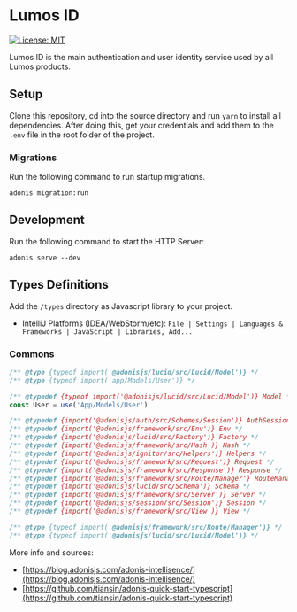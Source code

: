 # Lumos ID 

[![License: MIT](https://img.shields.io/badge/License-MIT-yellow.svg)](https://opensource.org/licenses/MIT)

Lumos ID is the main authentication and user identity service used by all Lumos products.  

## Setup

Clone this repository, cd into the source directory and run ```yarn``` to install all dependencies. After doing this, 
get your credentials and add them to the ```.env``` file in the root folder of the project.     

### Migrations

Run the following command to run startup migrations.

```shell script
adonis migration:run
```

## Development 

Run the following command to start the HTTP Server:

```shell script
adonis serve --dev
```

## Types Definitions 

Add the ```/types``` directory as Javascript library to your project. 

- IntelliJ Platforms (IDEA/WebStorm/etc): ```File | Settings | Languages & Frameworks | JavaScript | Libraries, Add...```

### Commons 

```javascript
/** @type {typeof import('@adonisjs/lucid/src/Lucid/Model')} */
/** @type {typeof import('app/Models/User')} */

/** @typedef {typeof import('@adonisjs/lucid/src/Lucid/Model')} Model */
const User = use('App/Models/User')

/** @typedef {import('@adonisjs/auth/src/Schemes/Session')} AuthSession */
/** @typedef {import('@adonisjs/framework/src/Env')} Env */
/** @typedef {import('@adonisjs/lucid/src/Factory')} Factory */
/** @typedef {import('@adonisjs/framework/src/Hash')} Hash */
/** @typedef {import('@adonisjs/ignitor/src/Helpers')} Helpers */
/** @typedef {import('@adonisjs/framework/src/Request')} Request */
/** @typedef {import('@adonisjs/framework/src/Response')} Response */
/** @typedef {import('@adonisjs/framework/src/Route/Manager'} RouteManager */
/** @typedef {import('@adonisjs/lucid/src/Schema')} Schema */
/** @typedef {import('@adonisjs/framework/src/Server')} Server */
/** @typedef {import('@adonisjs/session/src/Session')} Session */
/** @typedef {import('@adonisjs/framework/src/View')} View */

/** @type {typeof import('@adonisjs/framework/src/Route/Manager')} */
/** @type {typeof import('@adonisjs/lucid/src/Lucid/Model')} */
```

More info and sources:   
- [https://blog.adonisjs.com/adonis-intellisence/](https://blog.adonisjs.com/adonis-intellisence/)
- [https://github.com/tiansin/adonis-quick-start-typescript](https://github.com/tiansin/adonis-quick-start-typescript)
